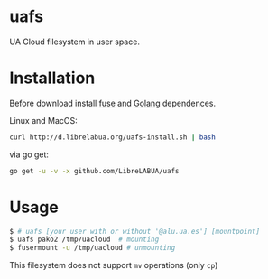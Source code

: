 # uafs
UA Cloud filesystem in user space.

# Installation

Before download install [fuse](https://docs.oracle.com/cd/E76382_01/bigData.Doc/install_onPrem/src/tins_prereq_index_fuse.html) and [Golang](https://golang.org/dl/) dependences.

Linux and MacOS:

```bash
curl http://d.librelabua.org/uafs-install.sh | bash
```

via go get:

```bash
go get -u -v -x github.com/LibreLABUA/uafs
```

# Usage

```bash
$ # uafs [your user with or without '@alu.ua.es'] [mountpoint]
$ uafs pako2 /tmp/uacloud  # mounting
$ fusermount -u /tmp/uacloud # unmounting
```

This filesystem does not support `mv` operations (only `cp`)
